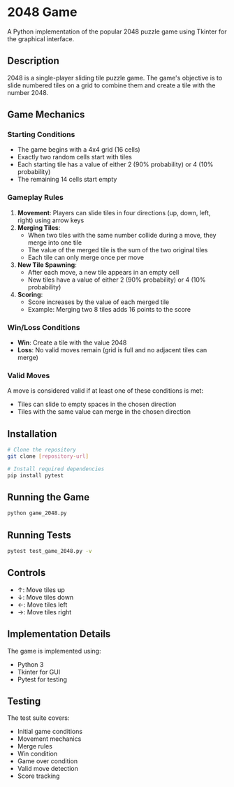 # 2048 Game

A Python implementation of the popular 2048 puzzle game using Tkinter for the graphical interface.

## Description

2048 is a single-player sliding tile puzzle game. The game's objective is to slide numbered tiles on a grid to combine them and create a tile with the number 2048.

## Game Mechanics

### Starting Conditions
- The game begins with a 4x4 grid (16 cells)
- Exactly two random cells start with tiles
- Each starting tile has a value of either 2 (90% probability) or 4 (10% probability)
- The remaining 14 cells start empty

### Gameplay Rules
1. **Movement**: Players can slide tiles in four directions (up, down, left, right) using arrow keys
2. **Merging Tiles**:
   - When two tiles with the same number collide during a move, they merge into one tile
   - The value of the merged tile is the sum of the two original tiles
   - Each tile can only merge once per move
3. **New Tile Spawning**:
   - After each move, a new tile appears in an empty cell
   - New tiles have a value of either 2 (90% probability) or 4 (10% probability)
4. **Scoring**:
   - Score increases by the value of each merged tile
   - Example: Merging two 8 tiles adds 16 points to the score

### Win/Loss Conditions
- **Win**: Create a tile with the value 2048
- **Loss**: No valid moves remain (grid is full and no adjacent tiles can merge)

### Valid Moves
A move is considered valid if at least one of these conditions is met:
- Tiles can slide to empty spaces in the chosen direction
- Tiles with the same value can merge in the chosen direction

## Installation

```bash
# Clone the repository
git clone [repository-url]

# Install required dependencies
pip install pytest
```

## Running the Game

```bash
python game_2048.py
```

## Running Tests

```bash
pytest test_game_2048.py -v
```

## Controls
- ↑: Move tiles up
- ↓: Move tiles down
- ←: Move tiles left
- →: Move tiles right

## Implementation Details
The game is implemented using:
- Python 3
- Tkinter for GUI
- Pytest for testing

## Testing
The test suite covers:
- Initial game conditions
- Movement mechanics
- Merge rules
- Win condition
- Game over condition
- Valid move detection
- Score tracking
